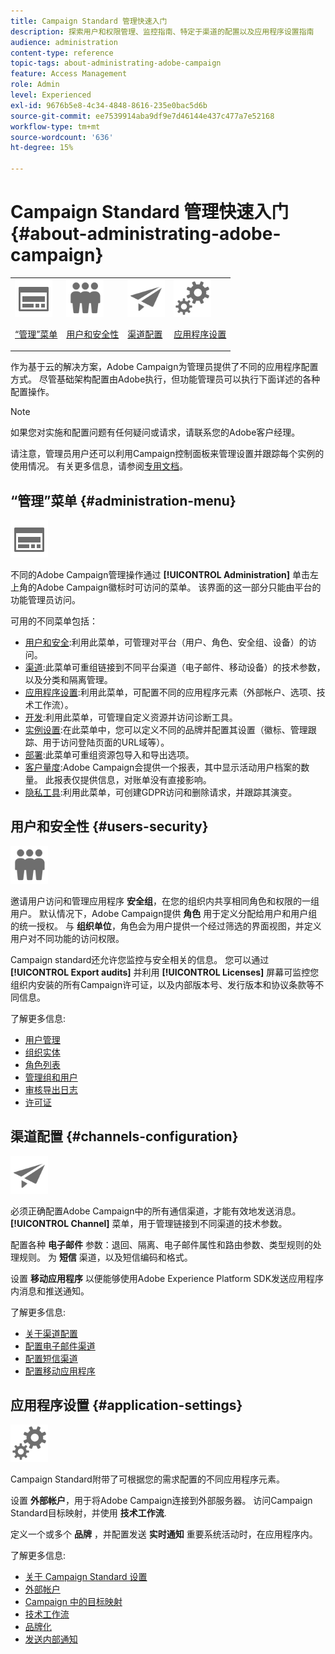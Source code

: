```yaml
---
title: Campaign Standard 管理快速入门
description: 探索用户和权限管理、监控指南、特定于渠道的配置以及应用程序设置指南
audience: administration
content-type: reference
topic-tags: about-administrating-adobe-campaign
feature: Access Management
role: Admin
level: Experienced
exl-id: 9676b5e8-4c34-4848-8616-235e0bac5d6b
source-git-commit: ee7539914aba9df9e7d46144e437c477a7e52168
workflow-type: tm+mt
source-wordcount: '636'
ht-degree: 15%

---
```


# Campaign Standard 管理快速入门 {#about-administrating-adobe-campaign}

<table>
<tr><td><img src="assets/do-not-localize/icon_menu.svg" width="60px"><p><a href="#administration-menu">“管理”菜单</a></p></td>
<td><img src="assets/do-not-localize/icon_users.svg" width="60px"><p><a href="#users-security">用户和安全性</a></p></td>
<td><img src="assets/do-not-localize/icon_channels.svg" width="60px"><p><a href="#channels-configuration">渠道配置</a></p></td>
<td><img src="assets/do-not-localize/icon_settings.svg" width="60px"><p><a href="#application-settings">应用程序设置</a></p></td></tr>
</table>

作为基于云的解决方案，Adobe Campaign为管理员提供了不同的应用程序配置方式。 尽管基础架构配置由Adobe执行，但功能管理员可以执行下面详述的各种配置操作。

>[!NOTE]
>
>如果您对实施和配置问题有任何疑问或请求，请联系您的Adobe客户经理。

请注意，管理员用户还可以利用Campaign控制面板来管理设置并跟踪每个实例的使用情况。 有关更多信息，请参阅[专用文档](https://experienceleague.adobe.com/docs/control-panel/using/control-panel-home.html?lang=zh-Hans)。

## “管理”菜单 {#administration-menu}

<img src="assets/do-not-localize/icon_menu.svg" width="60px">

不同的Adobe Campaign管理操作通过 **[!UICONTROL Administration]** 单击左上角的Adobe Campaign徽标时可访问的菜单。 该界面的这一部分只能由平台的功能管理员访问。

可用的不同菜单包括：

* [用户和安全](../../administration/using/about-access-management.md):利用此菜单，可管理对平台（用户、角色、安全组、设备）的访问。
* [渠道](../../administration/using/about-channel-configuration.md):此菜单可重组链接到不同平台渠道（电子邮件、移动设备）的技术参数，以及分类和隔离管理。
* [应用程序设置](../../administration/using/external-accounts.md):利用此菜单，可配置不同的应用程序元素（外部帐户、选项、技术工作流）。
* [开发](../../developing/using/data-model-concepts.md):利用此菜单，可管理自定义资源并访问诊断工具。
* [实例设置](../../administration/using/branding.md):在此菜单中，您可以定义不同的品牌并配置其设置（徽标、管理跟踪、用于访问登陆页面的URL域等）。
* [部署](../../automating/using/managing-packages.md):此菜单可重组资源包导入和导出选项。
* [客户量度](../../audiences/using/active-profiles.md):Adobe Campaign会提供一个报表，其中显示活动用户档案的数量。 此报表仅提供信息，对账单没有直接影响。
* [隐私工具](../../start/using/privacy-management.md):利用此菜单，可创建GDPR访问和删除请求，并跟踪其演变。

## 用户和安全性 {#users-security}

<img src="assets/do-not-localize/icon_users.svg"  width="60px">

邀请用户访问和管理应用程序 **安全组**，在您的组织内共享相同角色和权限的一组用户。 默认情况下，Adobe Campaign提供 **角色** 用于定义分配给用户和用户组的统一授权。 与 **组织单位**，角色会为用户提供一个经过筛选的界面视图，并定义用户对不同功能的访问权限。

Campaign standard还允许您监控与安全相关的信息。 您可以通过 **[!UICONTROL Export audits]** 并利用 **[!UICONTROL Licenses]** 屏幕可监控您组织内安装的所有Campaign许可证，以及内部版本号、发行版本和协议条款等不同信息。

了解更多信息:

* [用户管理](../../administration/using/users-management.md)
* [组织实体](../../administration/using/organizational-units.md)
* [角色列表](../../administration/using/list-of-roles.md)
* [管理组和用户](../../administration/using/managing-groups-and-users.md)
* [审核导出日志](../../administration/using/auditing-export-logs.md)
* [许可证](../../administration/using/licenses.md)

## 渠道配置 {#channels-configuration}

<img src="assets/do-not-localize/icon_channels.svg" width="60px">

必须正确配置Adobe Campaign中的所有通信渠道，才能有效地发送消息。 **[!UICONTROL Channel]**  菜单，用于管理链接到不同渠道的技术参数。

配置各种 **电子邮件** 参数：退回、隔离、电子邮件属性和路由参数、类型规则的处理规则。 为 **短信** 渠道，以及短信编码和格式。

设置 **移动应用程序** 以便能够使用Adobe Experience Platform SDK发送应用程序内消息和推送通知。

了解更多信息:

* [关于渠道配置](../../administration/using/about-channel-configuration.md)
* [配置电子邮件渠道](../../administration/using/configuring-email-channel.md)
* [配置短信渠道](../../administration/using/configuring-sms-channel.md)
* [配置移动应用程序](../../administration/using/configuring-a-mobile-application.md)

## 应用程序设置 {#application-settings}

<img src="assets/do-not-localize/icon_settings.svg" width="60px">

Campaign Standard附带了可根据您的需求配置的不同应用程序元素。

设置 **外部帐户**，用于将Adobe Campaign连接到外部服务器。 访问Campaign Standard目标映射，并使用 **技术工作流**.

定义一个或多个 **品牌** ，并配置发送 **实时通知** 重要系统活动时，在应用程序内。

了解更多信息:

* [关于 Campaign Standard 设置](../../administration/using/about-campaign-standard-settings.md)
* [外部帐户](../../administration/using/external-accounts.md)
* [Campaign 中的目标映射](../../administration/using/target-mappings-in-campaign.md)
* [技术工作流](../../administration/using/technical-workflows.md)
* [品牌化](../../administration/using/branding.md)
* [发送内部通知](../../administration/using/sending-internal-notifications.md)
